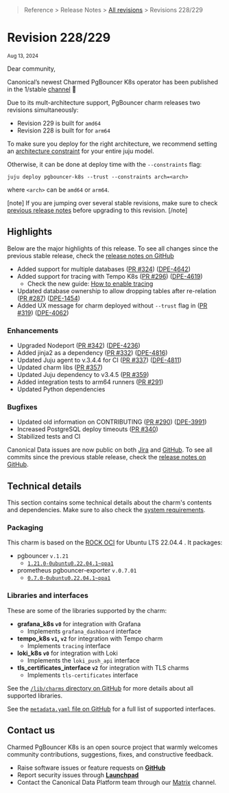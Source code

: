>Reference > Release Notes > [All revisions](/t/12261) > Revisions 228/229

# Revision 228/229
<sub>Aug 13, 2024</sub>

Dear community,

Canonical’s newest Charmed PgBouncer K8s operator has been published in the 1/stable [channel](https://charmhub.io/pgbouncer-k8s?channel=1/stable) :tada: 

Due to its mult-architecture support, PgBouncer charm releases two revisions simultaneously: 
* Revision 229 is built for `amd64`
* Revision 228 is built for for `arm64`

To make sure you deploy for the right architecture, we recommend setting an [architecture constraint](https://juju.is/docs/juju/constraint#heading--arch) for your entire juju model.

Otherwise, it can be done at deploy time with the `--constraints` flag:
```shell
juju deploy pgbouncer-k8s --trust --constraints arch=<arch> 
```
where `<arch>` can be `amd64` or `arm64`.

[note]
If you are jumping over several stable revisions, make sure to check [previous release notes](/t/12261?channel=1/stable) before upgrading to this revision.
[/note]  

## Highlights

Below are the major highlights of this release. To see all changes since the previous stable release, check the [release notes on GitHub](https://github.com/canonical/pgbouncer-k8s-operator/releases/tag/rev229)

* Added support for multiple databases ([PR #324](https://github.com/canonical/pgbouncer-k8s-operator/pull/324)) ([DPE-4642](https://warthogs.atlassian.net/browse/DPE-4642))
* Added support for tracing with Tempo K8s ([PR #296](https://github.com/canonical/pgbouncer-k8s-operator/pull/296)) ([DPE-4619](https://warthogs.atlassian.net/browse/DPE-4619))
  * Check the new guide: [How to enable tracing](https://charmhub.io/pgbouncer-k8s/docs/h-enable-tracing)
* Updated database ownership to allow dropping tables after re-relation ([PR #287](https://github.com/canonical/pgbouncer-k8s-operator/pull/287)) ([DPE-1454](https://warthogs.atlassian.net/browse/DPE-1454))
* Added UX message for charm deployed without `--trust` flag in ([PR #319](https://github.com/canonical/pgbouncer-k8s-operator/pull/319)) ([DPE-4062](https://warthogs.atlassian.net/browse/DPE-4062))

### Enhancements
* Upgraded Nodeport ([PR #342](https://github.com/canonical/pgbouncer-k8s-operator/pull/342)) ([DPE-4236](https://warthogs.atlassian.net/browse/DPE-4236))
* Added jinja2 as a dependency ([PR #332](https://github.com/canonical/pgbouncer-k8s-operator/pull/332)) ([DPE-4816](https://warthogs.atlassian.net/browse/DPE-4816))
* Updated Juju agent to v.3.4.4 for CI ([PR #337](https://github.com/canonical/pgbouncer-k8s-operator/pull/337)) ([DPE-4811](https://warthogs.atlassian.net/browse/DPE-4811))      
* Updated charm libs ([PR #357](https://github.com/canonical/pgbouncer-k8s-operator/pull/357))                         
* Updated Juju dependency to v3.4.5 ([PR #359](https://github.com/canonical/pgbouncer-k8s-operator/pull/359))         
* Added integration tests to arm64 runners ([PR #291](https://github.com/canonical/pgbouncer-k8s-operator/pull/291))                
* Updated Python dependencies

### Bugfixes

* Updated old information on CONTRIBUTING ([PR #290](https://github.com/canonical/pgbouncer-k8s-operator/pull/290)) ([DPE-3991](https://warthogs.atlassian.net/browse/DPE-3991))                   
* Increased PostgreSQL deploy timeouts ([PR #340](https://github.com/canonical/pgbouncer-k8s-operator/pull/340))        
* Stabilized tests and CI

<!-- Removed some points that don't seem too relevant/major at a glance, but feel free to re-add if you think they should be here.
* Secrets tweaks ([PR #298](https://github.com/canonical/pgbouncer-k8s-operator/pull/298))
* Use preset renovate configuration ([PR #316](https://github.com/canonical/pgbouncer-k8s-operator/pull/316))     
-->

Canonical Data issues are now public on both [Jira](https://warthogs.atlassian.net/jira/software/c/projects/DPE/issues/) and [GitHub](https://github.com/canonical/pgbouncer-k8s-operator/issues). To see all commits since the previous stable release, check the [release notes on GitHub](https://github.com/canonical/pgbouncer-k8s-operator/releases/tag/rev229).


## Technical details
This section contains some technical details about the charm's contents and dependencies. Make sure to also check the [system requirements](https://charmhub.io/pgbouncer-k8s/docs/r-requirements).

### Packaging
This charm is based on the [ROCK OCI](https://github.com/orgs/canonical/packages?tab=packages&q=charmed) for Ubuntu LTS 22.04.4  <!--revision `TODO`-->. It packages:

* pgbouncer `v.1.21`
  *  [`1.21.0-0ubuntu0.22.04.1~ppa1`](https://launchpad.net/~data-platform/+archive/ubuntu/pgbouncer)
* prometheus pgbouncer-exporter `v.0.7.01`
  *  [`0.7.0-0ubuntu0.22.04.1~ppa1`](https://launchpad.net/~data-platform/+archive/ubuntu/pgbouncer-exporter)

### Libraries and interfaces
These are some of the libraries supported by the charm:
* **grafana_k8s `v0`** for integration with Grafana 
    * Implements  `grafana_dashboard` interface
* **tempo_k8s `v1`, `v2`** for integration with Tempo charm
    * Implements `tracing` interface
* **loki_k8s `v0`** for integration with Loki
  * Implements the `loki_push_api` interface
* **tls_certificates_interface `v2`** for integration with TLS charms
    * Implements `tls-certificates` interface

See the [`/lib/charms` directory on GitHub](https://github.com/canonical/pgbouncer-k8s-operator/tree/main/lib/charms) for more details about all supported libraries.

See the [`metadata.yaml` file on GitHub](https://github.com/canonical/pgbouncer-k8s-operator/blob/main/metadata.yaml) for a full list of supported interfaces.

## Contact us

Charmed PgBouncer K8s is an open source project that warmly welcomes community contributions, suggestions, fixes, and constructive feedback.  
* Raise software issues or feature requests on [**GitHub**](https://github.com/canonical/pgbouncer-k8s-operator/issues)  
*  Report security issues through [**Launchpad**](https://wiki.ubuntu.com/DebuggingSecurity#How%20to%20File)  
* Contact the Canonical Data Platform team through our [Matrix](https://matrix.to/#/#charmhub-data-platform:ubuntu.com) channel.